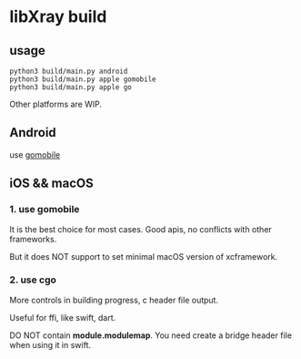 # libXray build

## usage

```shell
python3 build/main.py android
python3 build/main.py apple gomobile
python3 build/main.py apple go
```

Other platforms are WIP.

## Android

use [gomobile](https://github.com/golang/mobile)

## iOS && macOS

### 1. use gomobile

It is the best choice for most cases. Good apis, no conflicts
with other frameworks.

But it does NOT support to set minimal macOS version of xcframework.

### 2. use cgo

More controls in building progress, c header file output.

Useful for ffi, like swift, dart.

DO NOT contain **module.modulemap**. You need create a bridge header file when using it in swift. 

